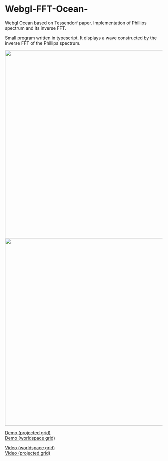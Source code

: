 # Webgl-FFT-Ocean-
Webgl Ocean based on Tessendorf paper. Implementation of Phillips spectrum and its inverse FFT.

Small program written in typescript. It displays a wave constructed by the inverse FFT of the Phillips spectrum.

<img src="https://github.com/Frederoche/Webgl-FFT-Ocean-/raw/master/img1.PNG" width="600" style="max-width:100%;">
<img src="https://github.com/Frederoche/Webgl-FFT-Ocean-/raw/master/im2.PNG" width="600" style="max-width:100%;">

<a href ="https://obscure-retreat-16072.herokuapp.com/">Demo (projected grid)</a><br/>
<a href="https://mighty-crag-23655.herokuapp.com/">Demo (worldspace grid)</a>

<a href="https://www.youtube.com/watch?v=BcdXhBMRrNk&index=4&list=PLX4dsjt6kyOgM_dQxCG6KUZ62ainphz5t">Video (worldspace grid)</a>
<br/>
<a href="https://www.youtube.com/watch?v=TWgvpq930VU&list=PLX4dsjt6kyOgM_dQxCG6KUZ62ainphz5t&index=1">Video (projected grid)</a>
